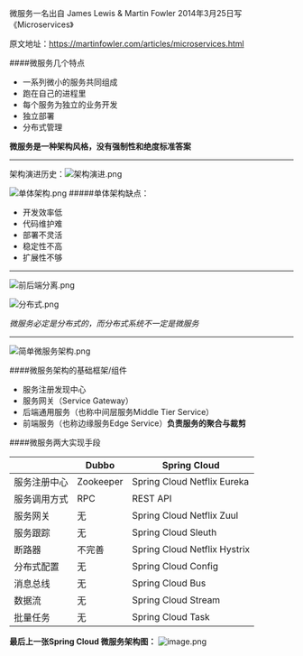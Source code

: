 微服务一名出自 James Lewis & Martin Fowler 2014年3月25日写《Microservices》

原文地址：https://martinfowler.com/articles/microservices.html

####微服务几个特点
* 一系列微小的服务共同组成
* 跑在自己的进程里
* 每个服务为独立的业务开发
* 独立部署
* 分布式管理

**微服务是一种架构风格，没有强制性和绝度标准答案**
***
<!-- block -->
架构演进历史：![架构演进.png](https://upload-images.jianshu.io/upload_images/12637001-453cfe248e781cf7.png?imageMogr2/auto-orient/strip%7CimageView2/2/w/1240)
<!-- block -->

![单体架构.png](https://upload-images.jianshu.io/upload_images/12637001-3f9b001dc2356278.png?imageMogr2/auto-orient/strip%7CimageView2/2/w/1240)
#####单体架构缺点：
* 开发效率低 
* 代码维护难
* 部署不灵活
* 稳定性不高
* 扩展性不够
***

![前后端分离.png](https://upload-images.jianshu.io/upload_images/12637001-1d6b683e17f81650.png?imageMogr2/auto-orient/strip%7CimageView2/2/w/1240)

![分布式.png](https://upload-images.jianshu.io/upload_images/12637001-6c1d50dce86202a1.png?imageMogr2/auto-orient/strip%7CimageView2/2/w/1240)

*微服务必定是分布式的，而分布式系统不一定是微服务*
***
![简单微服务架构.png](https://upload-images.jianshu.io/upload_images/12637001-ae3fa8cac9deab50.png?imageMogr2/auto-orient/strip%7CimageView2/2/w/1240)

####微服务架构的基础框架/组件
* 服务注册发现中心
* 服务网关（Service Gateway）
* 后端通用服务（也称中间层服务Middle Tier Service）
* 前端服务（也称边缘服务Edge Service）**负责服务的聚合与裁剪**

####微服务两大实现手段

|              | Dubbo     | Spring Cloud                 |
| ------------ | --------- | ---------------------------- |
| 服务注册中心 | Zookeeper | Spring Cloud Netflix Eureka  |
| 服务调用方式 | RPC       | REST API                     |
| 服务网关     | 无        | Spring Cloud Netflix Zuul    |
| 服务跟踪     | 无        | Spring Cloud Sleuth          |
| 断路器       | 不完善    | Spring Cloud Netflix Hystrix |
| 分布式配置   | 无        | Spring Cloud Config          |
| 消息总线     | 无        | Spring Cloud Bus             |
| 数据流       | 无        | Spring Cloud Stream          |
| 批量任务     | 无        | Spring Cloud Task            |

**最后上一张Spring Cloud 微服务架构图：**
![image.png](https://upload-images.jianshu.io/upload_images/12637001-9bd71afd111ecfea.png?imageMogr2/auto-orient/strip%7CimageView2/2/w/1240)





